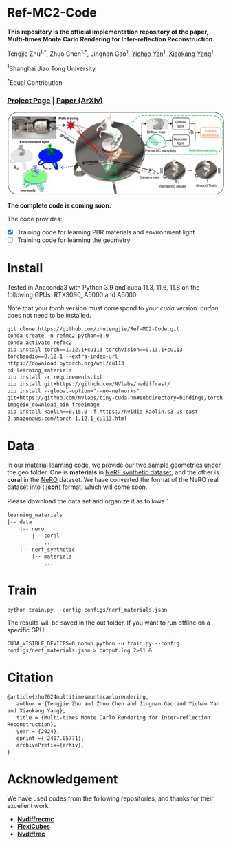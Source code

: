 # Ref-MC2-Code

**This repository is the official implementation repository of the paper, Multi-times Monte Carlo Rendering for Inter-reflection Reconstruction.**

Tengjie Zhu<sup>1,\*</sup>, Zhuo Chen<sup>1,\*</sup>, Jingnan Gao<sup>1</sup>, [Yichao Yan](https://daodaofr.github.io/)<sup>1</sup>, [Xiaokang Yang](https://english.seiee.sjtu.edu.cn/english/detail/842_802.htm)<sup>1</sup>

<sup>1</sup>Shanghai Jiao Tong University

<sup>*</sup>Equal Contribution

### [Project Page](https://zhutengjie.github.io/Ref-MC2/) | [Paper (ArXiv)](https://arxiv.org/abs/2407.05771) 

![pipeline](images/pipeline.png "pipeline")

**The complete code is coming soon.**

The code provides:

- [x] Training code for learning PBR materials and environment light
- [ ] Training code for learning the geometry

# Install

Tested in Anaconda3 with Python 3.9 and cuda 11.3, 11.6, 11.8 on the following GPUs: RTX3090, A5000 and A6000

Note that your *torch* version must correspond to your *cuda* version. *cudnn* does not need to be installed.

```
git clone https://github.com/zhutengjie/Ref-MC2-Code.git
conda create -n refmc2 python=3.9
conda activate refmc2
pip install torch==1.12.1+cu113 torchvision==0.13.1+cu113 torchaudio==0.12.1 --extra-index-url https://download.pytorch.org/whl/cu113
cd learning_materials
pip install -r requirements.txt
pip install git+https://github.com/NVlabs/nvdiffrast/
pip install --global-option="--no-networks" git+https://github.com/NVlabs/tiny-cuda-nn#subdirectory=bindings/torch
imageio_download_bin freeimage
pip install kaolin==0.15.0 -f https://nvidia-kaolin.s3.us-east-2.amazonaws.com/torch-1.12.1_cu113.html
```

# Data


In our material learning code, we provide our two sample geometries under the geo folder. One is **materials** in [NeRF synthetic dataset](https://drive.google.com/uc?export=download&id=18JxhpWD-4ZmuFKLzKlAw-w5PpzZxXOcG), and the other is **coral** in the [NeRO](https://github.com/liuyuan-pal/NeRO?tab=readme-ov-file) dataset. We have converted the format of the NeRO real dataset into (.**json**) format, which will come soon.


Please download the data set and organize it as follows：
```
learning_materials
|-- data
    |-- nero
        |-- coral 
            ...
    |-- nerf_synthetic
        |-- materials
            ...
```

# Train

```
python train.py --config configs/nerf_materials.json
```

The results will be saved in the out folder.
If you want to run offline on a specific GPU:
```
CUDA_VISIBLE_DEVICES=0 nohup python -u train.py --config configs/nerf_materials.json > output.log 2>&1 &
```
# Citation

```
@article{zhu2024multitimesmontecarlorendering,
   author = {Tengjie Zhu and Zhuo Chen and Jingnan Gao and Yichao Yan and Xiaokang Yang},
   title = {Multi-times Monte Carlo Rendering for Inter-reflection Reconstruction},
   year = {2024},
   eprint ={ 2407.05771},
   archivePrefix={arXiv},
}
```

# Acknowledgement

We have used codes from the following repositories, and thanks for their excellent work.

+ **[Nvdiffrecmc](https://github.com/NVlabs/nvdiffrecmc)**
+ **[FlexiCubes](https://github.com/nv-tlabs/FlexiCubes)**
+ **[Nvdiffrec](https://github.com/NVlabs/nvdiffrec)**
